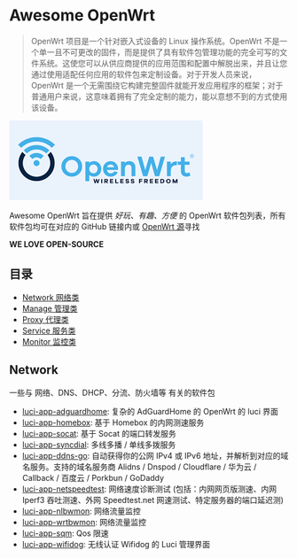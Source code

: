 # Awesome OpenWrt

> OpenWrt 项目是一个针对嵌入式设备的 Linux 操作系统。OpenWrt 不是一个单一且不可更改的固件，而是提供了具有软件包管理功能的完全可写的文件系统。这使您可以从供应商提供的应用范围和配置中解脱出来，并且让您通过使用适配任何应用的软件包来定制设备。对于开发人员来说，OpenWrt 是一个无需围绕它构建完整固件就能开发应用程序的框架；对于普通用户来说，这意味着拥有了完全定制的能力，能以意想不到的方式使用该设备。

![](https://raw.githubusercontent.com/GenshinMinecraft/awesome-openwrt/main/images/OpenWrt.png)

Awesome OpenWrt 旨在提供 *好玩、有趣、方便* 的 OpenWrt 软件包列表，所有软件包均可在对应的 GitHub 链接内或 [OpenWrt 源](https://downloads.openwrt.org/)寻找

**WE LOVE OPEN-SOURCE**


## 目录

- [Network 网络类](https://github.com/GenshinMinecraft/awesome-openwrt#Network)
- [Manage 管理类](https://github.com/GenshinMinecraft/awesome-openwrt#Manage)
- [Proxy 代理类](https://github.com/GenshinMinecraft/awesome-openwrt#Proxy)
- [Service 服务类](https://github.com/GenshinMinecraft/awesome-openwrt#Service)
- [Monitor 监控类](https://github.com/GenshinMinecraft/awesome-openwrt#Monitor)

## Network

一些与 网络、DNS、DHCP、分流、防火墙等 有关的软件包

- [luci-app-adguardhome](https://github.com/rufengsuixing/luci-app-adguardhome): 复杂的 AdGuardHome 的 OpenWrt 的 luci 界面
- [luci-app-homebox](https://github.com/selfcan/luci-app-homebox): 基于 Homebox 的内网测速服务
- [luci-app-socat](https://github.com/chenmozhijin/luci-app-socat): 基于 Socat 的端口转发服务
- [luci-app-syncdial](https://github.com/rufengsuixing/luci-app-syncdial): 多线多播 / 单线多拨服务
- [luci-app-ddns-go](https://github.com/sirpdboy/luci-app-ddns-go): 自动获得你的公网 IPv4 或 IPv6 地址，并解析到对应的域名服务。支持的域名服务商 Alidns / Dnspod / Cloudflare / 华为云 / Callback / 百度云 / Porkbun / GoDaddy
- [luci-app-netspeedtest](https://github.com/sirpdboy/netspeedtest): 网络速度诊断测试 (包括：内网网页版测速、内网 Iperf3 吞吐测速、外网 Speedtest.net 网速测试、特定服务器的端口延迟测)
- [luci-app-nlbwmon](https://openwrt.org/packages/pkgdata/luci-app-nlbwmon): 网络流量监控
- [luci-app-wrtbwmon](https://github.com/brvphoenix/luci-app-wrtbwmon): 网络流量监控
- [luci-app-sqm](https://openwrt.org/packages/pkgdata/luci-app-sqm): Qos 限速
- [luci-app-wifidog](https://github.com/walkingsky/luci-wifidog): 无线认证 Wifidog 的 Luci 管理界面
